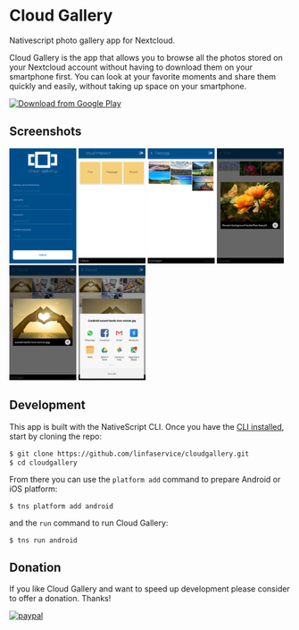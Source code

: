 # Cloud Gallery
<p>Nativescript photo gallery app for Nextcloud.</p>
<p>Cloud Gallery is the app that allows you to browse all the photos stored on your Nextcloud account without having to download them on your smartphone first. You can look at your favorite moments and share them quickly and easily, without taking up space on your smartphone.</p>

[<img src="https://play.google.com/intl/en_us/badges/images/generic/en_badge_web_generic.png" 
      alt="Download from Google Play" 
      height="80">](https://play.google.com/store/apps/details?id=it.linfaservice.cloudgallery)
      
<h2 id="screenshots">Screenshots</h2>

![](screenshots/1.png)
![](screenshots/2.png)
![](screenshots/3.png)
![](screenshots/4.png)
![](screenshots/5.png)
![](screenshots/6.png)


<h2 id="development">Development</h2>

This app is built with the NativeScript CLI. Once you have the [CLI installed](https://docs.nativescript.org/start/quick-setup), start by cloning the repo:

```
$ git clone https://github.com/linfaservice/cloudgallery.git
$ cd cloudgallery
```

From there you can use the `platform add` command to prepare Android or iOS platform:

```
$ tns platform add android
```

and the `run` command to run Cloud Gallery:

```
$ tns run android
```

## Donation
If you like Cloud Gallery and want to speed up development please consider to offer a donation. Thanks!

[![paypal](https://www.paypalobjects.com/en_US/i/btn/btn_donateCC_LG.gif)](https://www.paypal.me/linfaservice)
